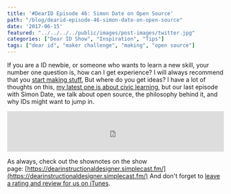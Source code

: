 ```yaml
---
title: '#DearID Episode 46: Simon Date on Open Source'
path: "/blog/dearid-episode-46-simon-date-on-open-source"
date: '2017-06-15'
featured: "../../../../public/images/post-images/twitter.jpg"
categories: ["Dear ID Show", "Inspiration", "Tips"]
tags: ["dear id", "maker challenge", "making", "open source"]
---
```


If you are a ID newbie, or someone who wants to learn a new skill, your number one question is, how can I get experience? I will always recommend that you [start making stuff.](http://www.knanthony.com/blog/seriously-though-the-answer-is-make-stuff/) But where do you get ideas? I have a lot of thoughts on this, [my latest one is about civic learning](http://www.knanthony.com/blog/civic-learning-an-idea-generated-from-torrance-learnings-download-un-conference/), but our last episode with Simon Date, we talk about open source, the philosophy behind it, and why IDs might want to jump in.

<iframe src="https://simplecast.com/e/72554?style=medium-light" width="100%" height="94px" frameborder="0" scrolling="no" seamless=""></iframe>

As always, check out the shownotes on the show page: [https://dearinstructionaldesigner.simplecast.fm/](https://dearinstructionaldesigner.simplecast.fm/) And don't forget to [leave a rating and review for us on iTunes](itms://itunes.apple.com/us/podcast/dear-instructional-designer/id1111995456?mt=2).
